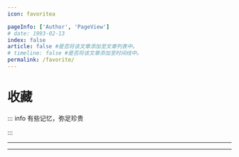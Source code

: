 ```yaml
---
icon: favoritea

pageInfo: ['Author', 'PageView']
# date: 1993-02-13
index: false
article: false #是否将该文章添加至文章列表中。
# timeline: false #是否将该文章添加至时间线中。
permalink: /favorite/
---
```


# 收藏

::: info 有些记忆，弥足珍贵

:::

---

<Catalog base='/favorite' />

---
